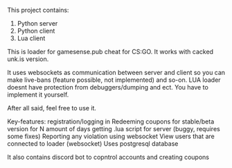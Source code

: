 This project contains:
1. Python server
2. Python client
3. Lua client

This is loader for gamesense.pub cheat for CS:GO. It works with cacked unk.is version.

It uses websockets as communication between server and client so you can make live-bans (feature possible, not implemented) and so-on. LUA loader doesnt have protection from debuggers/dumping and ect. You have to implement it yourself.

After all said, feel free to use it.

Key-features:
registration/logging in
Redeeming coupons for stable/beta version for N amount of days
getting .lua script for server (buggy, requires some fixes)
Reporting any violation using websocket
View users that are connected to loader (websocket)
Uses postgresql database


It also contains discord bot to copntrol accounts and creating coupons
